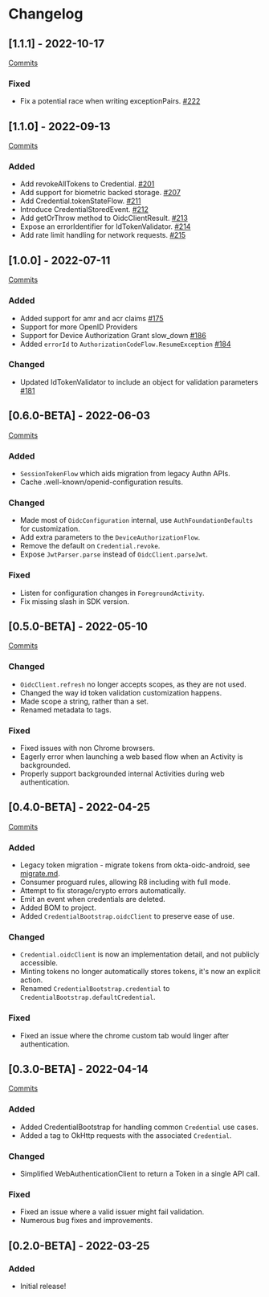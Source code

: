 # Changelog

## [1.1.1] - 2022-10-17

[Commits](https://github.com/okta/okta-mobile-kotlin/compare/1.1.0...1.1.1)

### Fixed
- Fix a potential race when writing exceptionPairs. [#222](https://github.com/okta/okta-mobile-kotlin/pull/222)

## [1.1.0] - 2022-09-13

[Commits](https://github.com/okta/okta-mobile-kotlin/compare/1.0.0...1.1.0)

### Added
- Add revokeAllTokens to Credential. [#201](https://github.com/okta/okta-mobile-kotlin/pull/201)
- Add support for biometric backed storage. [#207](https://github.com/okta/okta-mobile-kotlin/pull/207)
- Add Credential.tokenStateFlow. [#211](https://github.com/okta/okta-mobile-kotlin/pull/211)
- Introduce CredentialStoredEvent. [#212](https://github.com/okta/okta-mobile-kotlin/pull/212)
- Add getOrThrow method to OidcClientResult. [#213](https://github.com/okta/okta-mobile-kotlin/pull/213)
- Expose an errorIdentifier for IdTokenValidator. [#214](https://github.com/okta/okta-mobile-kotlin/pull/214)
- Add rate limit handling for network requests. [#215](https://github.com/okta/okta-mobile-kotlin/pull/215)

## [1.0.0] - 2022-07-11

[Commits](https://github.com/okta/okta-mobile-kotlin/compare/0.6.0-BETA...1.0.0)

### Added
- Added support for amr and acr claims [#175](https://github.com/okta/okta-mobile-kotlin/pull/175)
- Support for more OpenID Providers
- Support for Device Authorization Grant slow_down [#186](https://github.com/okta/okta-mobile-kotlin/pull/186)
- Added `errorId` to `AuthorizationCodeFlow.ResumeException` [#184](https://github.com/okta/okta-mobile-kotlin/pull/184)

### Changed
- Updated IdTokenValidator to include an object for validation parameters [#181](https://github.com/okta/okta-mobile-kotlin/pull/181)

## [0.6.0-BETA] - 2022-06-03

[Commits](https://github.com/okta/okta-mobile-kotlin/compare/0.5.0-BETA...0.6.0-BETA)

### Added
- `SessionTokenFlow` which aids migration from legacy Authn APIs.
- Cache .well-known/openid-configuration results.

### Changed
- Made most of `OidcConfiguration` internal, use `AuthFoundationDefaults` for customization.
- Add extra parameters to the `DeviceAuthorizationFlow`.
- Remove the default on `Credential.revoke`.
- Expose `JwtParser.parse` instead of `OidcClient.parseJwt`.

### Fixed
- Listen for configuration changes in `ForegroundActivity`.
- Fix missing slash in SDK version.

## [0.5.0-BETA] - 2022-05-10

[Commits](https://github.com/okta/okta-mobile-kotlin/compare/0.4.0-BETA...0.5.0-BETA)

### Changed
- `OidcClient.refresh` no longer accepts scopes, as they are not used.
- Changed the way id token validation customization happens.
- Made scope a string, rather than a set.
- Renamed metadata to tags.

### Fixed
- Fixed issues with non Chrome browsers.
- Eagerly error when launching a web based flow when an Activity is backgrounded.
- Properly support backgrounded internal Activities during web authentication.

## [0.4.0-BETA] - 2022-04-25

[Commits](https://github.com/okta/okta-mobile-kotlin/compare/0.3.0-BETA...0.4.0-BETA)

### Added
- Legacy token migration - migrate tokens from okta-oidc-android, see [migrate.md](migrate.md).
- Consumer proguard rules, allowing R8 including with full mode.
- Attempt to fix storage/crypto errors automatically.
- Emit an event when credentials are deleted.
- Added BOM to project.
- Added `CredentialBootstrap.oidcClient` to preserve ease of use.

### Changed
- `Credential.oidcClient` is now an implementation detail, and not publicly accessible.
- Minting tokens no longer automatically stores tokens, it's now an explicit action.
- Renamed `CredentialBootstrap.credential` to `CredentialBootstrap.defaultCredential`.

### Fixed
- Fixed an issue where the chrome custom tab would linger after authentication.

## [0.3.0-BETA] - 2022-04-14

[Commits](https://github.com/okta/okta-mobile-kotlin/compare/0.2.0-BETA...0.3.0-BETA)

### Added
- Added CredentialBootstrap for handling common `Credential` use cases.
- Added a tag to OkHttp requests with the associated `Credential`.

### Changed
- Simplified WebAuthenticationClient to return a Token in a single API call.

### Fixed
- Fixed an issue where a valid issuer might fail validation.
- Numerous bug fixes and improvements.

## [0.2.0-BETA] - 2022-03-25
### Added
- Initial release!
